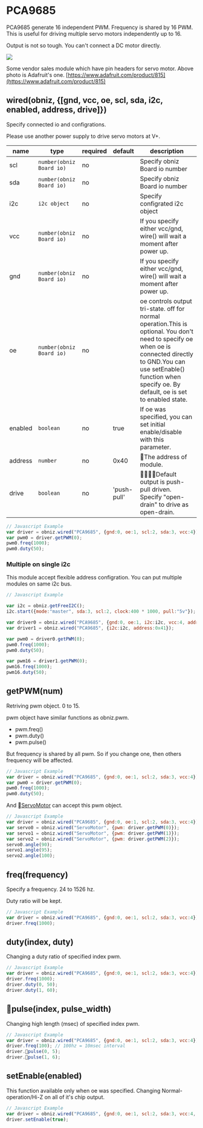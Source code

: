# PCA9685

PCA9685 generate 16 independent PWM. Frequency is shared by 16 PWM.
This is useful for driving multiple servo motors independently up to 16.

Output is not so tough. You can't connect a DC motor directly.

![](image.jpg)

Some vendor sales module which have pin headers for servo motor.
Above photo is Adafruit's one.
[https://www.adafruit.com/product/815](https://www.adafruit.com/product/815)


## wired(obniz, {[gnd, vcc, oe, scl, sda, i2c, enabled, address, drive]})

Specify connected io and configrations.

Please use another power supply to drive servo motors at V+.

name | type | required | default | description
--- | --- | --- | --- | ---
scl | `number(obniz Board io)` | no |  &nbsp; | Specify obniz Board io number
sda | `number(obniz Board io)` | no | &nbsp;  | Specify obniz Board io number
i2c | `i2c object` | no | &nbsp;  | Specify configrated i2c object
vcc | `number(obniz Board io)` | no |  &nbsp; | If you specify either vcc/gnd, wire() will wait a moment after power up.
gnd | `number(obniz Board io)` | no |  &nbsp; | If you specify either vcc/gnd, wire() will wait a moment after power up.
oe | `number(obniz Board io)` | no |  &nbsp; | oe controls output tri-state. off for normal operation.This is optional. You don't need to specify oe when oe is connected directly to GND.You can use setEnable() function when specify oe. By default, oe is set to enabled state.
enabled | `boolean` | no | true  | If oe was specified, you can set initial enable/disable with this parameter.
address | `number` | no | 0x40 | The address of module.
drive | `boolean` | no |  'push-pull' | Default output is push-pull driven. Specify "open-drain" to drive as open-drain.

```Javascript
// Javascript Example
var driver = obniz.wired("PCA9685", {gnd:0, oe:1, scl:2, sda:3, vcc:4});
var pwm0 = driver.getPWM(0);
pwm0.freq(1000);
pwm0.duty(50);
```

### Multiple on single i2c

This module accept flexible address configration.
You can put multiple modules on same i2c bus.

```Javascript
// Javascript Example

var i2c = obniz.getFreeI2C();
i2c.start({mode:"master", sda:3, scl:2, clock:400 * 1000, pull:"5v"}); 

var driver0 = obniz.wired("PCA9685", {gnd:0, oe:1, i2c:i2c, vcc:4, address:0x40});
var driver1 = obniz.wired("PCA9685", {i2c:i2c, address:0x41});

var pwm0 = driver0.getPWM(0);
pwm0.freq(1000);
pwm0.duty(50);

var pwm16 = driver1.getPWM(0);
pwm16.freq(1000);
pwm16.duty(50);
```

## getPWM(num)

Retriving pwm object. 0 to 15.

pwm object have similar functions as obniz.pwm. 

 - pwm.freq()
 - pwm.duty()
 - pwm.pulse()

But frequency is shared by all pwm. So if you change one, then others frequency will be affected.

```Javascript
// Javascript Example
var driver = obniz.wired("PCA9685", {gnd:0, oe:1, scl:2, sda:3, vcc:4});
var pwm0 = driver.getPWM(0);
pwm0.freq(1000);
pwm0.duty(50);
```

And [ServoMotor](../ServoMotor) can accept this pwm object.

```Javascript
// Javascript Example
var driver = obniz.wired("PCA9685", {gnd:0, oe:1, scl:2, sda:3, vcc:4});
var servo0 = obniz.wired("ServoMotor", {pwm: driver.getPWM(0)});
var servo1 = obniz.wired("ServoMotor", {pwm: driver.getPWM(1)});
var servo2 = obniz.wired("ServoMotor", {pwm: driver.getPWM(2)});
servo0.angle(90);
servo1.angle(95);
servo2.angle(100);
```

## freq(frequency)

Specify a frequency. 24 to 1526 hz.

Duty ratio will be kept.

```Javascript
// Javascript Example
var driver = obniz.wired("PCA9685", {gnd:0, oe:1, scl:2, sda:3, vcc:4});
driver.freq(1000);
```

## duty(index, duty)

Changing a duty ratio of specified index pwm.

```Javascript
// Javascript Example
var driver = obniz.wired("PCA9685", {gnd:0, oe:1, scl:2, sda:3, vcc:4});
driver.freq(1000);
driver.duty(0, 50);
driver.duty(1, 60);
```

## pulse(index, pulse_width)

Changing high length (msec) of specified index pwm.

```Javascript
// Javascript Example
var driver = obniz.wired("PCA9685", {gnd:0, oe:1, scl:2, sda:3, vcc:4});
driver.freq(100); // 100hz = 10msec interval
driver.pulse(0, 5);
driver.pulse(1, 6);
```

## setEnable(enabled)
This function available only when oe was specified.
Changing Normal-operation/Hi-Z on all of it's chip output.

```Javascript
// Javascript Example
var driver = obniz.wired("PCA9685", {gnd:0, oe:1, scl:2, sda:3, vcc:4, enabled: false});
driver.setEnable(true);
```